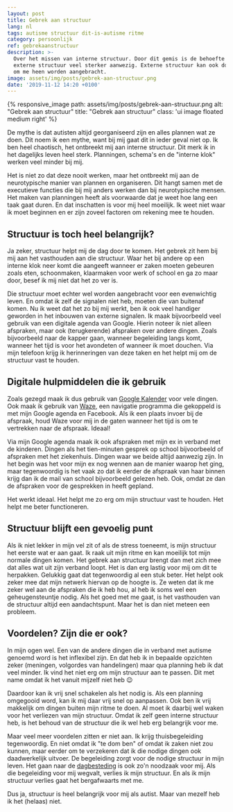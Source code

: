 ```yaml
---
layout: post
title: Gebrek aan structuur
lang: nl
tags: autisme structuur dit-is-autisme ritme
category: persoonlijk
ref: gebrekaanstructuur
description: >-
  Over het missen van interne structuur. Door dit gemis is de behoefte aan
  externe structuur veel sterker aanwezig. Externe structuur kan ook door mensen
  om me heen worden aangebracht.
image: assets/img/posts/gebrek-aan-structuur.png
date: '2019-11-12 14:20 +0100'
---
```


{% responsive_image path: assets/img/posts/gebrek-aan-structuur.png alt: "Gebrek aan structuur" title: "Gebrek aan structuur" class: 'ui image floated medium right' %}

De mythe is dat autisten altijd georganiseerd zijn en alles plannen wat ze doen. Dit noem ik een mythe, want bij mij gaat dit in ieder geval niet op. Ik ben heel chaotisch, het ontbreekt mij aan interne structuur. Dit merk ik in het dagelijks leven heel sterk. Planningen, schema's en de "interne klok" werken veel minder bij mij.

Het is niet zo dat deze nooit werken, maar het ontbreekt mij aan de neurotypische manier van plannen en organiseren. Dit hangt samen met de executieve functies die bij mij anders werken dan bij neurotypische mensen. Het maken van planningen heeft als voorwaarde dat je weet hoe lang een taak gaat duren. En dat inschatten is voor mij heel moeilijk. Ik weet niet waar ik moet beginnen en er zijn zoveel factoren om rekening mee te houden.

## Structuur is toch heel belangrijk?

Ja zeker, structuur helpt mij de dag door te komen. Het gebrek zit hem bij mij aan het vasthouden aan die structuur. Waar het bij andere op een interne klok neer komt die aangeeft wanneer er zaken moeten gebeuren zoals eten, schoonmaken, klaarmaken voor werk of school en ga zo maar door, besef ik mij niet dat het zo ver is.

Die structuur moet echter wel worden aangebracht voor een evenwichtig leven. En omdat ik zelf de signalen niet heb, moeten die van buitenaf komen. Nu ik weet dat het zo bij mij werkt, ben ik ook veel handiger geworden in het inbouwen van externe signalen. Ik maak bijvoorbeeld veel gebruik van een digitale agenda van Google. Hierin noteer ik niet alleen afspraken, maar ook (terugkerende) afspraken over andere dingen. Zoals bijvoorbeeld naar de kapper gaan, wanneer begeleiding langs komt, wanneer het tijd is voor het avondeten of wanneer ik moet douchen. Via mijn telefoon krijg ik herinneringen van deze taken en het helpt mij om de structuur vast te houden.

## Digitale hulpmiddelen die ik gebruik

Zoals gezegd maak ik dus gebruik van [Google Kalender](http://google.com/calendar/) voor vele dingen. Ook maak ik gebruik van [Waze](https://www.waze.com/nl/), een navigatie programma die gekoppeld is met mijn Google agenda en Facebook. Als ik een plaats invoer bij de afspraak, houd Waze voor mij in de gaten wanneer het tijd is om te vertrekken naar de afspraak. Ideaal!

Via mijn Google agenda maak ik ook afspraken met mijn ex in verband met de kinderen. Dingen als het tien-minuten gesprek op school bijvoorbeeld of afspraken met het ziekenhuis. Dingen waar we beide altijd aanwezig zijn. In het begin was het voor mijn ex nog wennen aan de manier waarop het ging, maar tegenwoordig is het vaak zo dat ik eerder de afspraak van haar binnen krijg dan ik de mail van school bijvoorbeeld gelezen heb. Ook, omdat ze dan de afspraken voor de gesprekken in heeft gepland.

Het werkt ideaal. Het helpt me zo erg om mijn structuur vast te houden. Het helpt me beter functioneren.

## Structuur blijft een gevoelig punt

Als ik niet lekker in mijn vel zit of als de stress toeneemt, is mijn structuur het eerste wat er aan gaat. Ik raak uit mijn ritme en kan moeilijk tot mijn normale dingen komen. Het gebrek aan structuur brengt dan met zich mee dat alles wat uit zijn verband loopt. Het is dan erg lastig voor mij om dit te herpakken. Gelukkig gaat dat tegenwoordig al een stuk beter. Het helpt ook zeker mee dat mijn netwerk hiervan op de hoogte is. Ze weten dat ik me zeker wel aan de afspraken die ik heb hou, al heb ik soms wel een geheugensteuntje nodig. Als het goed met me gaat, is het vasthouden van de structuur altijd een aandachtspunt. Maar het is dan niet meteen een probleem.

## Voordelen? Zijn die er ook?

In mijn ogen wel. Een van de andere dingen die in verband met autisme genoemd word is het inflexibel zijn. En dat heb ik in bepaalde opzichten zeker (meningen, volgordes van handelingen) maar qua planning heb ik dat veel minder. Ik vind het niet erg om mijn structuur aan te passen. Dit met name omdat ik het vanuit mijzelf niet heb :wink:

Daardoor kan ik vrij snel schakelen als het nodig is. Als een planning omgegooid word, kan ik mij daar vrij snel op aanpassen. Ook ben ik vrij makkelijk om dingen buiten mijn ritme te doen. Al moet ik daarbij wel waken voor het verliezen van mijn structuur. Omdat ik zelf geen interne structuur heb, is het behoud van de structuur die ik wel heb erg belangrijk voor me.

Maar veel meer voordelen zitten er niet aan. Ik krijg thuisbegeleiding tegenwoordig. En niet omdat ik "te dom ben" of omdat ik zaken niet zou kunnen, maar eerder om te verzekeren dat ik die nodige dingen ook daadwerkelijk uitvoer. De begeleiding zorgt voor de nodige structuur in mijn leven. Het gaan naar de [dagbesteding](https://www.scauting.nl) is ook zo'n noodzaak voor mij. Als die begeleiding voor mij wegvalt, verlies ik mijn structuur. En als ik mijn structuur verlies gaat het bergafwaarts met me.

Dus ja, structuur is heel belangrijk voor mij als autist. Maar van mezelf heb ik het (helaas) niet.
